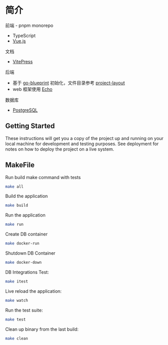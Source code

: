 # 简介

前端 - pnpm monorepo
- TypeScript
- [Vue.js](https://vuejs.org/)

文档
- [VitePress](https://vitepress.dev)

后端
- 基于 [go-blueprint](https://github.com/Melkeydev/go-blueprint) 初始化，文件目录参考 [project-layout](https://github.com/golang-standards/project-layout)
- web 框架使用 [Echo](https://echo.labstack.com/)

数据库
- [PostgreSQL](https://www.postgresql.org/)



## Getting Started

These instructions will get you a copy of the project up and running on your local machine for development and testing purposes. See deployment for notes on how to deploy the project on a live system.

## MakeFile

Run build make command with tests
```bash
make all
```

Build the application
```bash
make build
```

Run the application
```bash
make run
```
Create DB container
```bash
make docker-run
```

Shutdown DB Container
```bash
make docker-down
```

DB Integrations Test:
```bash
make itest
```

Live reload the application:
```bash
make watch
```

Run the test suite:
```bash
make test
```

Clean up binary from the last build:
```bash
make clean
```
